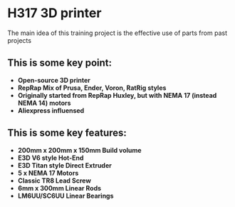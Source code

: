 # H317 3D printer

The main idea of this training project is the effective use of parts from past projects

## This is some key point:

* **Open-source 3D printer** 
* **RepRap Mix of Prusa, Ender, Voron, RatRig styles**
* **Originally started from RepRap Huxley, but with NEMA 17 (instead NEMA 14) motors**
* **Aliexpress influensed**

## This is some key features:
* **200mm x 200mm x 150mm Build volume**
* **E3D V6 style Hot-End**
* **E3D Titan style  Direct Extruder**
* **5 x NEMA 17 Motors**
* **Classic TR8 Lead Screw**
* **6mm x 300mm Linear Rods**
* **LM6UU/SC6UU Linear Bearings**
